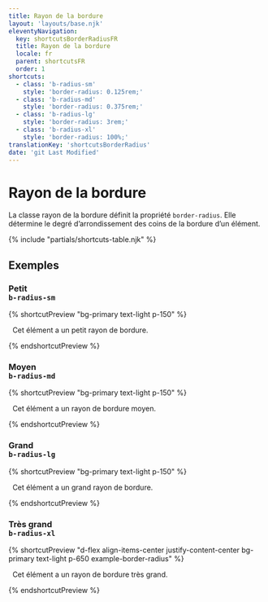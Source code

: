 ```yaml
---
title: Rayon de la bordure
layout: 'layouts/base.njk'
eleventyNavigation:
  key: shortcutsBorderRadiusFR
  title: Rayon de la bordure
  locale: fr
  parent: shortcutsFR
  order: 1
shortcuts:
  - class: 'b-radius-sm'
    style: 'border-radius: 0.125rem;'
  - class: 'b-radius-md'
    style: 'border-radius: 0.375rem;'
  - class: 'b-radius-lg'
    style: 'border-radius: 3rem;'
  - class: 'b-radius-xl'
    style: 'border-radius: 100%;'
translationKey: 'shortcutsBorderRadius'
date: 'git Last Modified'
---
```


# Rayon de la bordure

La classe rayon de la bordure définit la propriété `border-radius`. Elle détermine le degré d’arrondissement des coins de la bordure d’un élément.

{% include "partials/shortcuts-table.njk" %}

## Exemples

### Petit<br/>`b-radius-sm`

{% shortcutPreview "bg-primary text-light p-150" %}

<p class="b-radius-sm">
  Cet élément a un petit rayon de bordure.
</p>
{% endshortcutPreview %}

### Moyen<br/>`b-radius-md`

{% shortcutPreview "bg-primary text-light p-150" %}

<p class="b-radius-md">
  Cet élément a un rayon de bordure moyen.
</p>
{% endshortcutPreview %}

### Grand<br/>`b-radius-lg`

{% shortcutPreview "bg-primary text-light p-150" %}

<p class="b-radius-lg">
  Cet élément a un grand rayon de bordure.
</p>
{% endshortcutPreview %}

### Très grand<br/>`b-radius-xl`

{% shortcutPreview "d-flex align-items-center justify-content-center bg-primary text-light p-650 example-border-radius" %}

<p class="b-radius-xl">
  Cet élément a un rayon de bordure très grand.
</p>
{% endshortcutPreview %}
